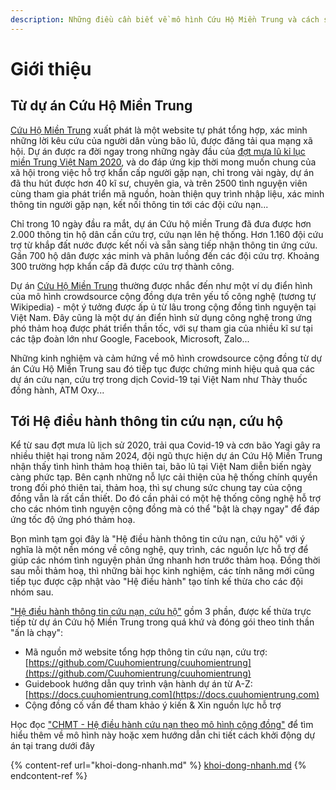 ```yaml
---
description: Những điều cần biết về mô hình Cứu Hộ Miền Trung và cách sử dụng Guide book
---
```


# Giới thiệu

## Từ dự án Cứu Hộ Miền Trung

[Cứu Hộ Miền Trung](https://vnexpress.net/thuc-xuyen-dem-lam-web-cuu-ho-mien-trung-4184298.html) xuất phát là một website tự phát tổng hợp, xác minh những lời kêu cứu của người dân vùng bão lũ, được đăng tải qua mạng xã hội. Dự án được ra đời ngay trong những ngày đầu của [đợt mưa lũ kỉ lục miền Trung Việt Nam 2020](https://vi.wikipedia.org/wiki/L%C5%A9\_l%E1%BB%A5t\_mi%E1%BB%81n\_Trung\_Vi%E1%BB%87t\_Nam\_2020), và do đáp ứng kịp thời mong muốn chung của xã hội trong việc hỗ trợ khẩn cấp người gặp nạn, chỉ trong vài ngày, dự án đã thu hút được hơn 40 kĩ sư, chuyên gia, và trên 2500 tình nguyện viên cùng tham gia phát triển mã nguồn, hoàn thiện quy trình nhập liệu, xác minh thông tin người gặp nạn, kết nối thông tin tới các đội cứu nạn...

Chỉ trong 10 ngày đầu ra mắt, dự án Cứu hộ miền Trung đã đưa được hơn 2.000 thông tin hộ dân cần cứu trợ, cứu nạn lên hệ thống. Hơn 1.160 đội cứu trợ từ khắp đất nước được kết nối và sẵn sàng tiếp nhận thông tin ứng cứu. Gần 700 hộ dân được xác minh và phân luồng đến các đội cứu trợ. Khoảng 300 trường hợp khẩn cấp đã được cứu trợ thành công.

Dự án [Cứu Hộ Miền Trung](https://vnexpress.net/thuc-xuyen-dem-lam-web-cuu-ho-mien-trung-4184298.html) thường được nhắc đến như một ví dụ điển hình của mô hình crowdsource cộng đồng dựa trên yếu tố công nghệ (tương tự Wikipedia) - một ý tưởng được ấp ủ từ lâu trong cộng đồng tình nguyện tại Việt Nam. Đây cũng là một dự án điển hình sử dụng công nghệ trong ứng phó thảm hoạ được phát triển thần tốc, với sự tham gia của nhiều kĩ sư tại các tập đoàn lớn như Google, Facebook, Microsoft, Zalo...

Những kinh nghiệm và cảm hứng về mô hình crowdsource cộng đồng từ dự án Cứu Hộ Miền Trung sau đó tiếp tục được chứng minh hiệu quả qua các dự án cứu nạn, cứu trợ trong dịch Covid-19 tại Việt Nam như Thày thuốc đồng hành, ATM Oxy...

## Tới Hệ điều hành thông tin cứu nạn, cứu hộ

Kể từ sau đợt mưa lũ lịch sử 2020, trải qua Covid-19 và cơn bão Yagi gây ra nhiều thiệt hại trong năm 2024, đội ngũ thực hiện dự án Cứu Hộ Miền Trung nhận thấy tình hình thảm hoạ thiên tai, bão lũ tại Việt Nam diễn biến ngày càng phức tạp. Bên cạnh những nỗ lực cải thiện của hệ thống chính quyền trong đối phó thiên tai, thảm hoạ, thì sự chung sức chung tay của cộng đồng vẫn là rất cần thiết. Do đó cần phải có một hệ thống công nghệ hỗ trợ cho các nhóm tình nguyện cộng đồng mà có thể "bật là chạy ngay" để đáp ứng tốc độ ứng phó thảm hoạ.&#x20;

Bọn mình tạm gọi đây là "Hệ điều hành thông tin cứu nạn, cứu hộ" với ý nghĩa là một nền móng về công nghệ, quy trình, các nguồn lực hỗ trợ để giúp các nhóm tình nguyện phản ứng nhanh hơn trước thảm hoạ. Đồng thời sau mỗi thảm hoạ, thì những bài học kinh nghiệm, các tính năng mới cũng tiếp tục được cập nhật vào "Hệ điều hành" tạo tính kế thừa cho các đội nhóm sau.&#x20;

["Hệ điều hành thông tin cứu nạn, cứu hộ"](chmt-he-dieu-hanh-cuu-nan-theo-mo-hinh-cong-dong.md) gồm 3 phần, được kế thừa trực tiếp từ dự án Cứu hộ Miền Trung trong quá khứ và đóng gói theo tinh thần "ấn là chạy":&#x20;

* Mã nguồn mở website tổng hợp thông tin cứu nạn, cứu trợ: [https://github.com/Cuuhomientrung/cuuhomientrung](https://github.com/Cuuhomientrung/cuuhomientrung)
* Guidebook hướng dẫn quy trình vận hành dự án từ A-Z: [https://docs.cuuhomientrung.com](https://docs.cuuhomientrung.com)
* Cộng đồng cố vấn để tham khảo ý kiến & Xin nguồn lực hỗ trợ

Học đọc ["CHMT - Hệ điều hành cứu nạn theo mô hình cộng đồng"](chmt-he-dieu-hanh-cuu-nan-theo-mo-hinh-cong-dong.md) để tìm hiểu thêm về mô hình này hoặc xem hướng dẫn chi tiết cách khởi động dự án tại trang dưới đây

{% content-ref url="khoi-dong-nhanh.md" %}
[khoi-dong-nhanh.md](khoi-dong-nhanh.md)
{% endcontent-ref %}





